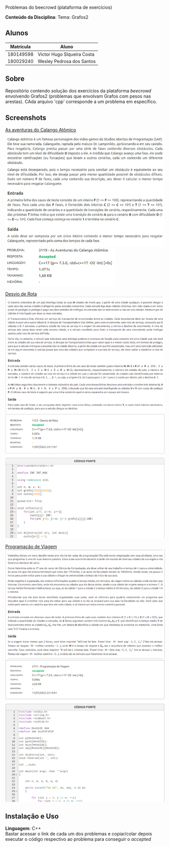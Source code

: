 Problemas do beecrowd (plataforma de exercícios)

**Conteúdo da Disciplina**: Tema: Grafos2<br>

## Alunos
|Matrícula | Aluno |
| -- | -- |
| 180149598  |  Victor Hugo SIqueira Costa |
| 180029240  |  Wesley Pedrosa dos Santos |

## Sobre 
Repositório contendo solução dos exercícios da plataforma *beecrowd* envolvendo Grafos2 (problemas que envolvam Grafos com pesos nas arestas). CAda arquivo 'cpp' corresponde a um problema em específico.

## Screenshots

[As aventuras do Calango Atômico](https://www.beecrowd.com.br/judge/pt/problems/view/3119)<br>
<img src="./Imagens/Enunciado_Calango.jpeg" alt="Enunciado_Calango"/><br>
<img src="./Imagens/Accepted_Calango.jpeg" alt="Accepted_Calango"/><br>

[Desvio de Rota](https://www.beecrowd.com.br/judge/pt/problems/view/1123)<br>
<img src="./Imagens/Enunciado_Desvio_de_Rota.png" alt="Enunciado_Desvio_de_Rota"/><br>
<img src="./Imagens/Accepted_Desvio_de_Rota.png" alt="Accepted_Desvio_de_Rota"/><br>

[Programação de Viagem](https://www.beecrowd.com.br/judge/pt/problems/view/2731)<br>
<img src="./Imagens/Enunciado_Programacao.png" alt="Enunciado_Programacao"/><br>
<img src="./Imagens/Accepted_Programacao.png" alt="Accepted_Programacao"/><br>

## Instalação e Uso
**Linguagem**: C++<br>
Bastar acessar o link de cada um dos problemas e copiar/colar depois executar o código respectivo ao problema para conseguir o *accepted*





